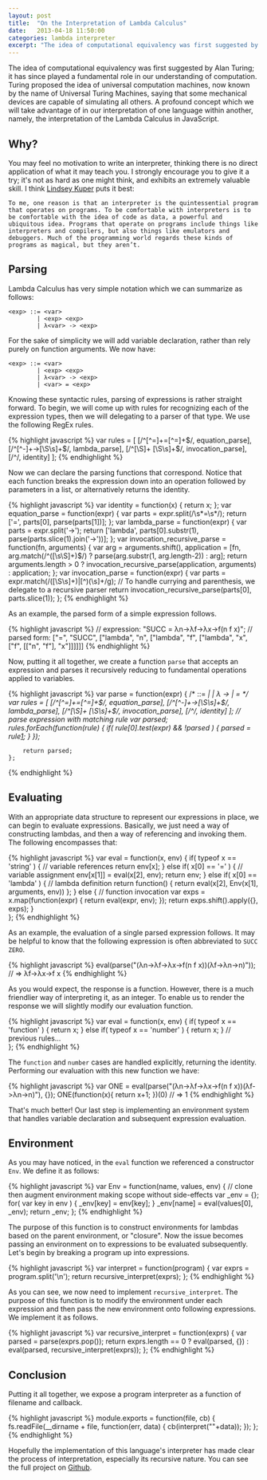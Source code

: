 ```yaml
---
layout: post
title:  "On the Interpretation of Lambda Calculus"
date:   2013-04-18 11:50:00
categories: lambda interpreter
excerpt: "The idea of computational equivalency was first suggested by Alan Turing; it has since played a fundamental role in our understanding of computation. Turing proposed the idea of universal computation machines, now known by the name of Universal Turing Machines, saying that some mechanical devices are capable of simulating all others. A profound concept which we will take advantage of in our interpretation of one language within another."
---
```


The idea of computational equivalency was first suggested by Alan Turing; it has since played a fundamental role in our understanding of computation. Turing proposed the idea of universal computation machines, now known by the name of Universal Turing Machines, saying that some mechanical devices are capable of simulating all others. A profound concept which we will take advantage of in our interpretation of one language within another, namely, the interpretation of the Lambda Calculus in JavaScript.

Why?
----
You may feel no motivation to write an interpreter, thinking there is no direct application of what it may teach you. I strongly encourage you to give it a try; it's not as hard as one might think, and exhibits an extremely valuable skill. I think [Lindsey Kuper](http://composition.al/blog/2013/06/23/write-an-interpreter/) puts it best:

	To me, one reason is that an interpreter is the quintessential program that operates on programs. To be comfortable with interpreters is to be comfortable with the idea of code as data, a powerful and ubiquitous idea. Programs that operate on programs include things like interpreters and compilers, but also things like emulators and debuggers. Much of the programming world regards these kinds of programs as magical, but they aren’t.

Parsing
-------
Lambda Calculus has very simple notation which we can summarize as follows:

	<exp> ::= <var>
			| <exp> <exp>
			| λ<var> -> <exp>

For the sake of simplicity we will add variable declaration, rather than rely purely on function arguments. We now have:

	<exp> ::= <var>
			| <exp> <exp>
			| λ<var> -> <exp>
			| <var> = <exp>

Knowing these syntactic rules, parsing of expressions is rather straight forward. To begin, we will come up with rules for recognizing each of the expression types, then we will delegating to a parser of that type. We use the following RegEx rules.

{% highlight javascript %}
	var rules = [
		[/^[^=]+=[^=]+$/, equation_parse],
		[/^[^-]+->[\S\s]+$/, lambda_parse],
		[/^[\S]+ [\S\s]+$/, invocation_parse],
		[/^/, identity]
	];
{% endhighlight %}

Now we can declare the parsing functions that correspond. Notice that each function breaks the expression down into an operation followed by parameters in a list, or alternatively returns the identity.

{% highlight javascript %}
	var identity = function(x) {
		return x;
	};
	var equation_parse = function(expr) {
		var parts = expr.split(/\s*=\s*/);
		return ['=', parts[0], parse(parts[1])];
	};
	var lambda_parse = function(expr) {
		var parts = expr.split('->');
		return ['lambda', parts[0].substr(1), parse(parts.slice(1).join('->'))];
	};
	var invocation_recursive_parse = function(fn, arguments) {
		var arg = arguments.shift(),
			application = [fn, arg.match(/^\([\s\S]+\)$/) ? parse(arg.substr(1, arg.length-2)) : arg];
		return arguments.length > 0 ? invocation_recursive_parse(application, arguments) : application;
	};
	var invocation_parse = function(expr) {
		var parts = expr.match(/\([\S\s]+\)|[^)(\s]+/g);
		// To handle currying and parenthesis, we delegate to a recursive parser
		return invocation_recursive_parse(parts[0], parts.slice(1));
	};
{% endhighlight %}

As an example, the parsed form of a simple expression follows.

{% highlight javascript %}
	// expression:
	"SUCC = λn->λf->λx->f(n f x)";
	// parsed form:
	["=", "SUCC", ["lambda", "n", ["lambda", "f", ["lambda", "x", ["f", [["n", "f"], "x"]]]]]]
{% endhighlight %}

Now, putting it all together, we create a function `parse` that accepts an expression and parses it recursively reducing to fundamental operations applied to variables.

{% highlight javascript %}
	var parse = function(expr) {
		/*
			<exp> ::= <var>
					| <exp> <exp>
					| λ<var> -> <exp>
					| <var> = <exp>
		*/
		var rules = [
			[/^[^=]+=[^=]+$/, equation_parse],
			[/^[^-]+->[\S\s]+$/, lambda_parse],
			[/^[\S]+ [\S\s]+$/, invocation_parse],
			[/^/, identity]
		];
		// parse expression with matching rule
		var parsed;
		rules.forEach(function(rule) {
			if( rule[0].test(expr) && !parsed ) {
				parsed = rule[1](expr);
			}
		});
	
		return parsed;
	};
{% endhighlight %}

Evaluating
----------
With an appropriate data structure to represent our expressions in place, we can begin to evaluate expressions. Basically, we just need a way of constructing lambdas, and then a way of referencing and invoking them. The following encompasses that:

{% highlight javascript %}
	var eval = function(x, env) {
		if( typeof x == 'string' ) {
			// variable references
			return env[x];
		} else if( x[0] == '=' ) {
			// variable assignment
			env[x[1]] = eval(x[2], env);
			return env;
		} else if( x[0] == 'lambda' ) {
			// lambda definition
			return function() { return eval(x[2], Env(x[1], arguments, env)) };
		} else {
			// function invocation
			var exps = x.map(function(expr) { return eval(expr, env); });
			return exps.shift().apply({}, exps);
		}	
	};
{% endhighlight %}

As an example, the evaluation of a single parsed expression follows. It may be helpful to know that the following expression is often abbreviated to `SUCC ZERO`.

{% highlight javascript %}
	eval(parse("(λn->λf->λx->f(n f x))(λf->λn->n)"));
	// => λf->λx->f x
{% endhighlight %}

As you would expect, the response is a function. However, there is a much friendlier way of interpreting it, as an integer. To enable us to render the response we will slightly modify our evaluation function.

{% highlight javascript %}
	var eval = function(x, env) {
		if( typeof x == 'function' ) {
			return x;
		} else if( typeof x == 'number' ) {
			return x;
		}
		// previous rules...	
	};
{% endhighlight %}

The `function` and `number` cases are handled explicitly, returning the identity. Performing our evaluation with this new function we have:

{% highlight javascript %}
	var ONE = eval(parse("(λn->λf->λx->f(n f x))(λf->λn->n)"), {});
	ONE(function(x){ return x+1; })(0)
	// => 1
{% endhighlight %}

That's much better! Our last step is implementing an environment system that handles variable declaration and subsequent expression evaluation. 

Environment
-----------
As you may have noticed, in the `eval` function we referenced a constructor `Env`. We define it as follows:

{% highlight javascript %}
	var Env = function(name, values, env) {
		// clone then augment environment making scope without side-effects
		var _env = {};
		for( var key in env ) {
			_env[key] = env[key];
		}
		_env[name] = eval(values[0], _env);
		return _env;
	};
{% endhighlight %}

The purpose of this function is to construct environments for lambdas based on the parent environment, or "closure". Now the issue becomes passing an environment on to expressions to be evaluated subsequently. Let's begin by breaking a program up into expressions.

{% highlight javascript %}
	var interpret = function(program) {
		var exprs = program.split('\n');
		return recursive_interpret(exprs);
	};
{% endhighlight %}

As you can see, we now need to implement `recursive_interpret`. The purpose of this function is to modify the environment under each expression and then pass the new environment onto following expressions. We implement it as follows.

{% highlight javascript %}
	var recursive_interpret = function(exprs) {
		var parsed = parse(exprs.pop());
		return exprs.length == 0 ? eval(parsed, {}) : eval(parsed, recursive_interpret(exprs));
	};
{% endhighlight %}

Conclusion
----------
Putting it all together, we expose a program interpreter as a function of filename and callback.

{% highlight javascript %}
	module.exports = function(file, cb) {
		fs.readFile(__dirname + file, function(err, data) {
			cb(interpret(""+data));
		});	
	};
{% endhighlight %}

Hopefully the implementation of this language's interpreter has made clear the process of interpretation, especially its recursive nature. You can see the full project on [Github][interpreter].

[interpreter]: https://github.com/mattneary/Lambda-Calculus-Interpreter